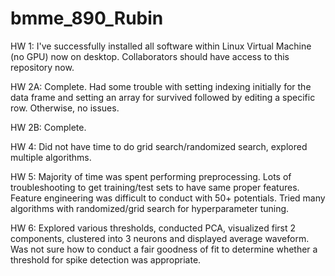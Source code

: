 # bmme_890_Rubin

HW 1:
I've successfully installed all software within Linux Virtual Machine (no GPU) now on desktop. Collaborators should have access to this repository now.

HW 2A:
Complete. Had some trouble with setting indexing initially for the data frame and setting an array for survived followed by editing a specific row. Otherwise, no issues.

HW 2B:
Complete.

HW 4: Did not have time to do grid search/randomized search, explored multiple algorithms.

HW 5: Majority of time was spent performing preprocessing. Lots of troubleshooting to get training/test sets to have same proper features. Feature engineering was difficult to conduct with 50+ potentials. Tried many algorithms with randomized/grid search for hyperparameter tuning.

HW 6: Explored various thresholds, conducted PCA, visualized first 2 components, clustered into 3 neurons and displayed average waveform. Was not sure how to conduct a fair goodness of fit to determine whether a threshold for spike detection was appropriate.

